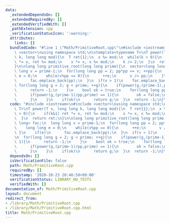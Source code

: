 ```yaml
---
data:
  _extendedDependsOn: []
  _extendedRequiredBy: []
  _extendedVerifiedWith: []
  _pathExtension: cpp
  _verificationStatusIcon: ':warning:'
  attributes:
    links: []
  bundledCode: "#line 1 \"Math/PrimitiveRoot.cpp\"\n#include <iostream>\n#include\
    \ <vector>\nusing namespace std;\n\ntemplate<typename T>\nT power(T x, long long\
    \ k, long long mod){\n  T ret{1};\n  x %= mod;\n  while(k > 0){\n    if(k&1) ret\
    \ *= x, ret %= mod;\n    x *= x, x %= mod;\n    k /= 2;\n  }\n  return ret;\n\
    }\n\nlong long primitive_root(long long prime){\n  vector<long long> fac;\n  long\
    \ long v = prime-1;\n  for(long long pp = 2; pp*pp <= v; ++pp){\n    long long\
    \ e = 0;\n    while(v%pp == 0){\n      ++e;\n      v /= pp;\n    }\n    if(e)\n\
    \      fac.emplace_back(pp);\n  }\n  if(v > 1)\n    fac.emplace_back(v);\n\n \
    \ for(long long g = 2; g < prime; ++g){\n    if(power(g,(prime-1),prime) != 1){\n\
    \      return -1;\n    }\n    bool ok = true;\n    for(long long pp : fac){\n\
    \      if(power(g,(prime-1)/pp,prime) == 1){\n        ok = false;\n        break;\n\
    \      }\n    }\n    if(ok)\n      return g;\n  }\n  return -1;\n}\n"
  code: "#include <iostream>\n#include <vector>\nusing namespace std;\n\ntemplate<typename\
    \ T>\nT power(T x, long long k, long long mod){\n  T ret{1};\n  x %= mod;\n  while(k\
    \ > 0){\n    if(k&1) ret *= x, ret %= mod;\n    x *= x, x %= mod;\n    k /= 2;\n\
    \  }\n  return ret;\n}\n\nlong long primitive_root(long long prime){\n  vector<long\
    \ long> fac;\n  long long v = prime-1;\n  for(long long pp = 2; pp*pp <= v; ++pp){\n\
    \    long long e = 0;\n    while(v%pp == 0){\n      ++e;\n      v /= pp;\n   \
    \ }\n    if(e)\n      fac.emplace_back(pp);\n  }\n  if(v > 1)\n    fac.emplace_back(v);\n\
    \n  for(long long g = 2; g < prime; ++g){\n    if(power(g,(prime-1),prime) !=\
    \ 1){\n      return -1;\n    }\n    bool ok = true;\n    for(long long pp : fac){\n\
    \      if(power(g,(prime-1)/pp,prime) == 1){\n        ok = false;\n        break;\n\
    \      }\n    }\n    if(ok)\n      return g;\n  }\n  return -1;\n}\n"
  dependsOn: []
  isVerificationFile: false
  path: Math/PrimitiveRoot.cpp
  requiredBy: []
  timestamp: '2020-10-23 20:46:58+09:00'
  verificationStatus: LIBRARY_NO_TESTS
  verifiedWith: []
documentation_of: Math/PrimitiveRoot.cpp
layout: document
redirect_from:
- /library/Math/PrimitiveRoot.cpp
- /library/Math/PrimitiveRoot.cpp.html
title: Math/PrimitiveRoot.cpp
---
```

